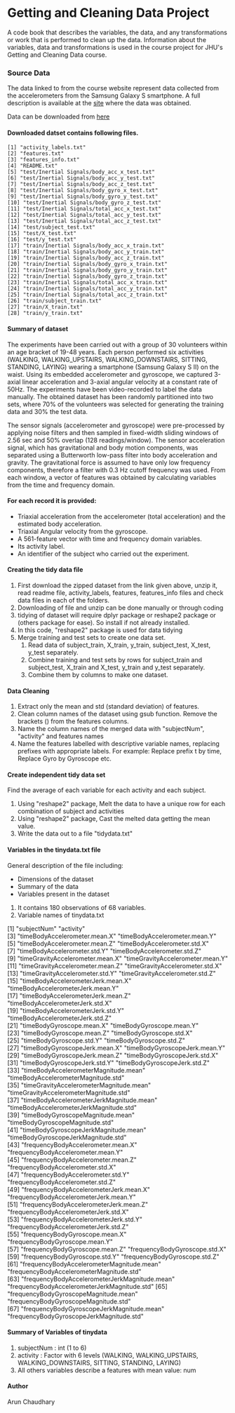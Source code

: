 

Getting and Cleaning Data Project
=================================

A code book that describes the variables, the data, and any transformations or work that is performed to clean up the data.
Information about the variables, data and transformations is used in the course project for JHU's Getting and Cleaning Data course.

### Source Data
The data linked to from the course website represent data collected from the accelerometers from the Samsung Galaxy S smartphone. A full description is available at the [site](http://archive.ics.uci.edu/ml/datasets/Human+Activity+Recognition+Using+Smartphones) where the data was obtained.


Data can be downloaded from [here](https://d396qusza40orc.cloudfront.net/getdata%2Fprojectfiles%2FUCI%20HAR%20Dataset.zip)

#### Downloaded datset contains following files.
    [1] "activity_labels.txt"                         
    [2] "features.txt"
    [3] "features_info.txt"
    [4] "README.txt"
    [5] "test/Inertial Signals/body_acc_x_test.txt"
    [6] "test/Inertial Signals/body_acc_y_test.txt"
    [7] "test/Inertial Signals/body_acc_z_test.txt"
    [8] "test/Inertial Signals/body_gyro_x_test.txt"
    [9] "test/Inertial Signals/body_gyro_y_test.txt"
    [10] "test/Inertial Signals/body_gyro_z_test.txt"
    [11] "test/Inertial Signals/total_acc_x_test.txt"
    [12] "test/Inertial Signals/total_acc_y_test.txt"
    [13] "test/Inertial Signals/total_acc_z_test.txt"
    [14] "test/subject_test.txt"
    [15] "test/X_test.txt"
    [16] "test/y_test.txt"
    [17] "train/Inertial Signals/body_acc_x_train.txt"
    [18] "train/Inertial Signals/body_acc_y_train.txt"
    [19] "train/Inertial Signals/body_acc_z_train.txt"
    [20] "train/Inertial Signals/body_gyro_x_train.txt"
    [21] "train/Inertial Signals/body_gyro_y_train.txt"
    [22] "train/Inertial Signals/body_gyro_z_train.txt"
    [23] "train/Inertial Signals/total_acc_x_train.txt"
    [24] "train/Inertial Signals/total_acc_y_train.txt"
    [25] "train/Inertial Signals/total_acc_z_train.txt"
    [26] "train/subject_train.txt"
    [27] "train/X_train.txt"
    [28] "train/y_train.txt"


#### Summary of dataset

The experiments have been carried out with a group of 30 volunteers within an age bracket of 19-48 years. Each person performed six activities (WALKING, WALKING_UPSTAIRS, WALKING_DOWNSTAIRS, SITTING, STANDING, LAYING) wearing a smartphone (Samsung Galaxy S II) on the waist. Using its embedded accelerometer and gyroscope, we captured 3-axial linear acceleration and 3-axial angular velocity at a constant rate of 50Hz. The experiments have been video-recorded to label the data manually. The obtained dataset has been randomly partitioned into two sets, where 70% of the volunteers was selected for generating the training data and 30% the test data. 

The sensor signals (accelerometer and gyroscope) were pre-processed by applying noise filters and then sampled in fixed-width sliding windows of 2.56 sec and 50% overlap (128 readings/window). The sensor acceleration signal, which has gravitational and body motion components, was separated using a Butterworth low-pass filter into body acceleration and gravity. The gravitational force is assumed to have only low frequency components, therefore a filter with 0.3 Hz cutoff frequency was used. From each window, a vector of features was obtained by calculating variables from the time and frequency domain. 


#### For each record it is provided:


- Triaxial acceleration from the accelerometer (total acceleration) and the estimated body acceleration.
- Triaxial Angular velocity from the gyroscope. 
- A 561-feature vector with time and frequency domain variables. 
- Its activity label. 
- An identifier of the subject who carried out the experiment.

#### Creating the tidy data file

1. First download the zipped dataset from the link given above, unzip it, read readme file, activity_labels, features, features_info files and check data files in each of the folders.
1. Downloading of file and unzip can be done manually or through coding
1. tidying of dataset will require dplyr package or reshape2 package or (others package for ease). So install if not already installed. 
1. In this code, "reshape2" package is used for data tidying
1. Merge training and test sets to create one data set.
    1. Read data of subject_train, X_train, y_train, subject_test, X_test, y_test separately.
    1. Combine training and test sets by rows for subject_train and subject_test, X_train and X_test, y_train and y_test separately.
    1. Combine them by columns to make one dataset.

 
#### Data Cleaning
1. Extract only the mean and std (standard deviation) of features.
1. Clean column names of the dataset using gsub function. Remove the brackets () from the features columns.
1. Name the column names of the merged data with "subjectNum", "activity" and features names
1. Name the features labelled with descriptive variable names, replacing prefixes with appropriate labels. For example: Replace prefix t by time, Replace Gyro by Gyroscope etc.


#### Create independent tidy data set 
Find the average of each variable for each activity and each subject.
1. Using "reshape2" package, Melt the data to have a unique row for each combination of subject and activities
1. Using "reshape2" package, Cast the melted data getting the mean value.
1. Write the data out to a file "tidydata.txt"


#### Variables in the tinydata.txt file
General description of the file including:
 - Dimensions of the dataset
 - Summary of the data
 - Variables present in the dataset
 
1. It contains 180 observations of 68 variables.
1. Variable names of tinydata.txt
  
  [1] "subjectNum"                                   "activity"                                    
  [3] "timeBodyAccelerometer.mean.X"                 "timeBodyAccelerometer.mean.Y"                
  [5] "timeBodyAccelerometer.mean.Z"                 "timeBodyAccelerometer.std.X"                 
  [7] "timeBodyAccelerometer.std.Y"                  "timeBodyAccelerometer.std.Z"                 
  [9] "timeGravityAccelerometer.mean.X"              "timeGravityAccelerometer.mean.Y"             
  [11] "timeGravityAccelerometer.mean.Z"              "timeGravityAccelerometer.std.X"              
  [13] "timeGravityAccelerometer.std.Y"               "timeGravityAccelerometer.std.Z"              
  [15] "timeBodyAccelerometerJerk.mean.X"             "timeBodyAccelerometerJerk.mean.Y"            
  [17] "timeBodyAccelerometerJerk.mean.Z"             "timeBodyAccelerometerJerk.std.X"             
  [19] "timeBodyAccelerometerJerk.std.Y"              "timeBodyAccelerometerJerk.std.Z"             
  [21] "timeBodyGyroscope.mean.X"                     "timeBodyGyroscope.mean.Y"                    
  [23] "timeBodyGyroscope.mean.Z"                     "timeBodyGyroscope.std.X"                     
  [25] "timeBodyGyroscope.std.Y"                      "timeBodyGyroscope.std.Z"                     
  [27] "timeBodyGyroscopeJerk.mean.X"                 "timeBodyGyroscopeJerk.mean.Y"                
  [29] "timeBodyGyroscopeJerk.mean.Z"                 "timeBodyGyroscopeJerk.std.X"                 
  [31] "timeBodyGyroscopeJerk.std.Y"                  "timeBodyGyroscopeJerk.std.Z"                 
  [33] "timeBodyAccelerometerMagnitude.mean"          "timeBodyAccelerometerMagnitude.std"          
  [35] "timeGravityAccelerometerMagnitude.mean"       "timeGravityAccelerometerMagnitude.std"       
  [37] "timeBodyAccelerometerJerkMagnitude.mean"      "timeBodyAccelerometerJerkMagnitude.std"      
  [39] "timeBodyGyroscopeMagnitude.mean"              "timeBodyGyroscopeMagnitude.std"              
  [41] "timeBodyGyroscopeJerkMagnitude.mean"          "timeBodyGyroscopeJerkMagnitude.std"          
  [43] "frequencyBodyAccelerometer.mean.X"            "frequencyBodyAccelerometer.mean.Y"           
  [45] "frequencyBodyAccelerometer.mean.Z"            "frequencyBodyAccelerometer.std.X"            
  [47] "frequencyBodyAccelerometer.std.Y"             "frequencyBodyAccelerometer.std.Z"            
  [49] "frequencyBodyAccelerometerJerk.mean.X"        "frequencyBodyAccelerometerJerk.mean.Y"       
  [51] "frequencyBodyAccelerometerJerk.mean.Z"        "frequencyBodyAccelerometerJerk.std.X"        
  [53] "frequencyBodyAccelerometerJerk.std.Y"         "frequencyBodyAccelerometerJerk.std.Z"        
  [55] "frequencyBodyGyroscope.mean.X"                "frequencyBodyGyroscope.mean.Y"               
  [57] "frequencyBodyGyroscope.mean.Z"                "frequencyBodyGyroscope.std.X"                
  [59] "frequencyBodyGyroscope.std.Y"                 "frequencyBodyGyroscope.std.Z"                
  [61] "frequencyBodyAccelerometerMagnitude.mean"     "frequencyBodyAccelerometerMagnitude.std"     
  [63] "frequencyBodyAccelerometerJerkMagnitude.mean" "frequencyBodyAccelerometerJerkMagnitude.std" 
  [65] "frequencyBodyGyroscopeMagnitude.mean"         "frequencyBodyGyroscopeMagnitude.std"         
  [67] "frequencyBodyGyroscopeJerkMagnitude.mean"     "frequencyBodyGyroscopeJerkMagnitude.std"  



#### Summary of Variables of tinydata

1. subjectNum : int   (1 to 6)
1. activity : Factor with 6 levels (WALKING, WALKING_UPSTAIRS, WALKING_DOWNSTAIRS, SITTING, STANDING, LAYING)
1. All others variables describe a features with mean value: num


#### Author
Arun Chaudhary

